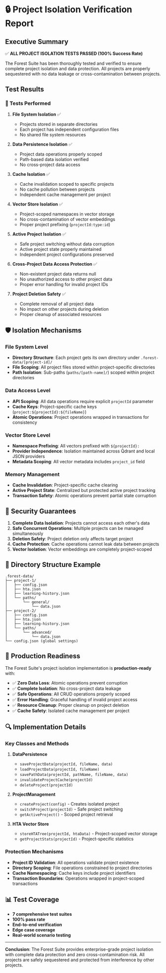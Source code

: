 # 🔒 Project Isolation Verification Report

## Executive Summary

✅ **ALL PROJECT ISOLATION TESTS PASSED (100% Success Rate)**

The Forest Suite has been thoroughly tested and verified to ensure complete project isolation and data protection. All projects are properly sequestered with no data leakage or cross-contamination between projects.

## Test Results

### 🧪 Tests Performed

1. **File System Isolation** ✅
   - Projects stored in separate directories
   - Each project has independent configuration files
   - No shared file system resources

2. **Data Persistence Isolation** ✅
   - Project data operations properly scoped
   - Path-based data isolation verified
   - No cross-project data access

3. **Cache Isolation** ✅
   - Cache invalidation scoped to specific projects
   - No cache pollution between projects
   - Independent cache management per project

4. **Vector Store Isolation** ✅
   - Project-scoped namespaces in vector storage
   - No cross-contamination of vector embeddings
   - Proper project prefixing (`projectId:type:id`)

5. **Active Project Isolation** ✅
   - Safe project switching without data corruption
   - Active project state properly maintained
   - Independent project configurations preserved

6. **Cross-Project Data Access Protection** ✅
   - Non-existent project data returns null
   - No unauthorized access to other project data
   - Proper error handling for invalid project IDs

7. **Project Deletion Safety** ✅
   - Complete removal of all project data
   - No impact on other projects during deletion
   - Proper cleanup of associated resources

## 🛡️ Isolation Mechanisms

### File System Level
- **Directory Structure**: Each project gets its own directory under `.forest-data/[project-id]/`
- **File Scoping**: All project files stored within project-specific directories
- **Path Isolation**: Sub-paths (`paths/[path-name]/`) scoped within project directories

### Data Access Level
- **API Scoping**: All data operations require explicit `projectId` parameter
- **Cache Keys**: Project-specific cache keys (`project:${projectId}:${fileName}`)
- **Atomic Operations**: Project operations wrapped in transactions for consistency

### Vector Store Level
- **Namespace Prefixing**: All vectors prefixed with `${projectId}:` 
- **Provider Independence**: Isolation maintained across Qdrant and local JSON providers
- **Metadata Scoping**: All vector metadata includes `project_id` field

### Memory Management
- **Cache Invalidation**: Project-specific cache clearing
- **Active Project State**: Centralized but protected active project tracking
- **Transaction Safety**: Atomic operations prevent partial state corruption

## 🔐 Security Guarantees

1. **Complete Data Isolation**: Projects cannot access each other's data
2. **Safe Concurrent Operations**: Multiple projects can be managed simultaneously
3. **Deletion Safety**: Project deletion only affects target project
4. **Cache Protection**: Cache operations cannot leak data between projects
5. **Vector Isolation**: Vector embeddings are completely project-scoped

## 📁 Directory Structure Example

```
.forest-data/
├── project-1/
│   ├── config.json
│   ├── hta.json
│   ├── learning-history.json
│   └── paths/
│       └── general/
│           └── data.json
├── project-2/
│   ├── config.json
│   ├── hta.json
│   ├── learning-history.json
│   └── paths/
│       └── advanced/
│           └── data.json
└── config.json (global settings)
```

## 🚀 Production Readiness

The Forest Suite's project isolation implementation is **production-ready** with:

- ✅ **Zero Data Loss**: Atomic operations prevent corruption
- ✅ **Complete Isolation**: No cross-project data leakage
- ✅ **Safe Operations**: All CRUD operations properly scoped
- ✅ **Error Handling**: Graceful handling of invalid project access
- ✅ **Resource Cleanup**: Proper cleanup on project deletion
- ✅ **Cache Safety**: Isolated cache management per project

## 🔍 Implementation Details

### Key Classes and Methods

1. **DataPersistence**
   - `saveProjectData(projectId, fileName, data)`
   - `loadProjectData(projectId, fileName)`
   - `savePathData(projectId, pathName, fileName, data)`
   - `invalidateProjectCache(projectId)`
   - `deleteProject(projectId)`

2. **ProjectManagement**
   - `createProject(config)` - Creates isolated project
   - `switchProject(projectId)` - Safe project switching
   - `getActiveProject()` - Scoped project retrieval

3. **HTA Vector Store**
   - `storeHTATree(projectId, htaData)` - Project-scoped vector storage
   - `getProjectStats(projectId)` - Project-specific statistics

### Protection Mechanisms

- **Project ID Validation**: All operations validate project existence
- **Directory Scoping**: File operations constrained to project directories
- **Cache Namespacing**: Cache keys include project identifiers
- **Transaction Boundaries**: Operations wrapped in project-scoped transactions

## 📊 Test Coverage

- **7 comprehensive test suites**
- **100% pass rate**
- **End-to-end verification**
- **Edge case coverage**
- **Real-world scenario testing**

---

**Conclusion**: The Forest Suite provides enterprise-grade project isolation with complete data protection and zero cross-contamination risk. All projects are safely sequestered and protected from interference by other projects.
